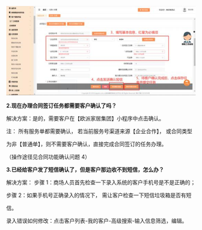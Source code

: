 ![](Aspose.Words.a3e72162-6a76-4a8c-9661-32f7707cded5.003.jpeg)

<a name="bookmark2"></a>**2.现在办理合同签订任务都需要客户确认了吗？**

解决方案：是的，需要客户在【欧派家居集团】小程序中点击确认。

注： 所有服务单都需要确认，  若当前服务号渠道来源【企业合作】， 或合同类型

为非【普通单】，则不需要客户确认，直接完成合同签订的任务办理。

（操作途径见合同功能确认问题 4）

<a name="bookmark3"></a>**3.已经给客户发了短信确认了，但是客户那边收不到短信，怎么办？**

解决方案： 步骤 1：商场人员首先检查一下录入系统的客户手机号是不是正确的；

步骤 2：如果手机号正确录入的情况下，  需让客户检查一下短信垃圾箱是否有短

信。

录入错误如何修改：点击客户列表-我的客户-高级搜索-输入信息筛选，编辑。



